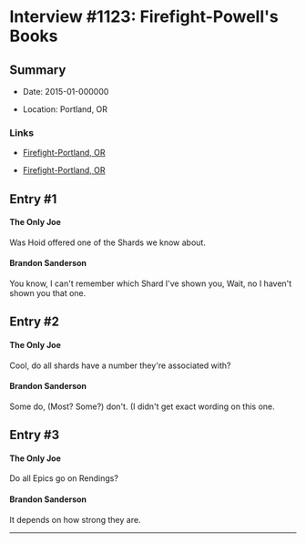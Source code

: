 # Interview #1123: Firefight-Powell's Books

## Summary

- Date: 2015-01-000000

- Location: Portland, OR

### Links

- [Firefight-Portland, OR](http://www.17thshard.com/forum/topic/22462-portland-signing-116/)

- [Firefight-Portland, OR](http://www.17thshard.com/forum/topic/22462-portland-signing-116/page-3#entry217264)


## Entry #1

#### The Only Joe

Was Hoid offered one of the Shards we know about.

#### Brandon Sanderson

You know, I can't remember which Shard I've shown you, Wait, no I haven't shown you that one.

## Entry #2

#### The Only Joe

Cool, do all shards have a number they're associated with?

#### Brandon Sanderson

Some do, (Most? Some?) don't. (I didn't get exact wording on this one.

## Entry #3

#### The Only Joe

Do all Epics go on Rendings?

#### Brandon Sanderson

It depends on how strong they are.


---

